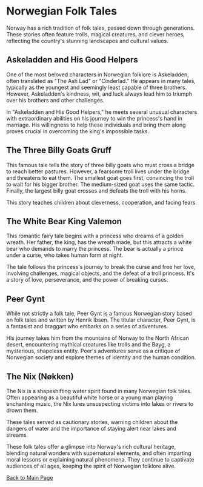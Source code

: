 # Norwegian Folk Tales

Norway has a rich tradition of folk tales, passed down through generations. These stories often feature trolls, magical creatures, and clever heroes, reflecting the country's stunning landscapes and cultural values.

## Askeladden and His Good Helpers

One of the most beloved characters in Norwegian folklore is Askeladden, often translated as "The Ash Lad" or "Cinderlad." He appears in many tales, typically as the youngest and seemingly least capable of three brothers. However, Askeladden's kindness, wit, and luck always lead him to triumph over his brothers and other challenges.

In "Askeladden and His Good Helpers," he meets several unusual characters with extraordinary abilities on his journey to win the princess's hand in marriage. His willingness to help these individuals and bring them along proves crucial in overcoming the king's impossible tasks.

## The Three Billy Goats Gruff

This famous tale tells the story of three billy goats who must cross a bridge to reach better pastures. However, a fearsome troll lives under the bridge and threatens to eat them. The smallest goat goes first, convincing the troll to wait for his bigger brother. The medium-sized goat uses the same tactic. Finally, the largest billy goat crosses and defeats the troll with his horns.

This story teaches children about cleverness, cooperation, and facing fears.

## The White Bear King Valemon

This romantic fairy tale begins with a princess who dreams of a golden wreath. Her father, the king, has the wreath made, but this attracts a white bear who demands to marry the princess. The bear is actually a prince under a curse, who takes human form at night.

The tale follows the princess's journey to break the curse and free her love, involving challenges, magical objects, and the defeat of a troll princess. It's a story of love, perseverance, and the power of breaking curses.

## Peer Gynt

While not strictly a folk tale, Peer Gynt is a famous Norwegian story based on folk tales and written by Henrik Ibsen. The titular character, Peer Gynt, is a fantasist and braggart who embarks on a series of adventures. 

His journey takes him from the mountains of Norway to the North African desert, encountering mythical creatures like trolls and the Bøyg, a mysterious, shapeless entity. Peer's adventures serve as a critique of Norwegian society and explore themes of identity and the human condition.

## The Nix (Nøkken)

The Nix is a shapeshifting water spirit found in many Norwegian folk tales. Often appearing as a beautiful white horse or a young man playing enchanting music, the Nix lures unsuspecting victims into lakes or rivers to drown them.

These tales served as cautionary stories, warning children about the dangers of water and the importance of staying alert near lakes and streams.

These folk tales offer a glimpse into Norway's rich cultural heritage, blending natural wonders with supernatural elements, and often imparting moral lessons or explaining natural phenomena. They continue to captivate audiences of all ages, keeping the spirit of Norwegian folklore alive.

[Back to Main Page](README.md)
